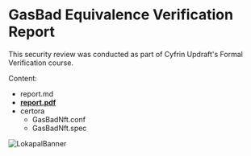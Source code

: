 # GasBad Equivalence Verification Report

This security review was conducted as part of Cyfrin Updraft's Formal Verification course. 

Content:
- report.md
- [**report.pdf**](https://github.com/RicardoPintos/updraft-security-reviews/blob/main/2025-02-17-gas-bad-nft-marketplace/report.pdf)
- certora
  - GasBadNft.conf
  - GasBadNft.spec 

![LokapalBanner](https://github.com/user-attachments/assets/14bc28f5-6c30-490c-8159-08acac29390b)

